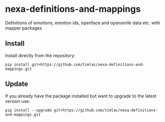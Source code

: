 # nexa-definitions-and-mappings
Definitions of emotions, emotion ids, openface and opensmile data etc. with mapper packages

## Install 

Install directly from the repository:

`pip install git+https://github.com/timlac/nexa-definitions-and-mappings.git`

## Update

If you already have the package installed but want to upgrade to the latest version use:

`pip install --upgrade git+https://github.com/timlac/nexa-definitions-and-mappings.git`

